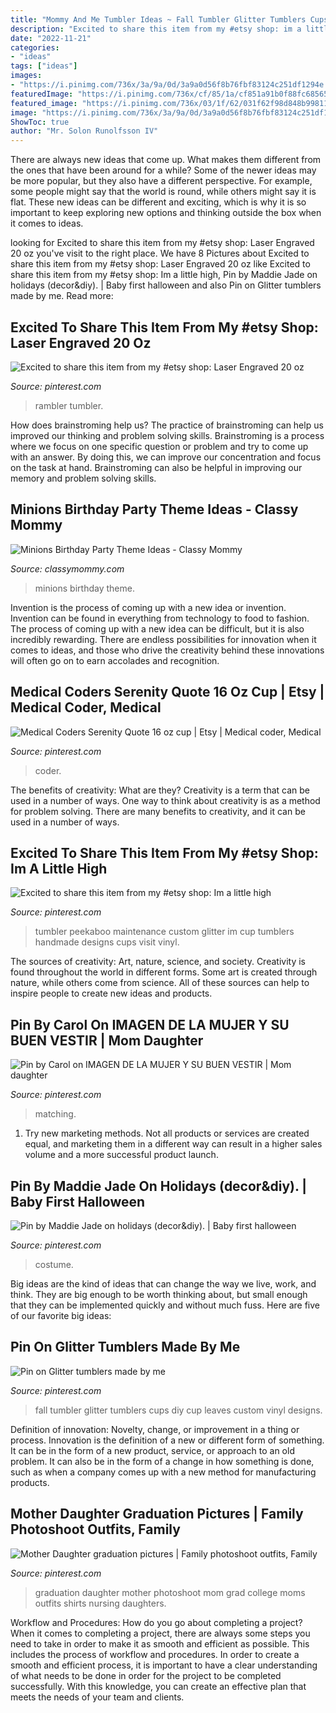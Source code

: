 ```yaml
---
title: "Mommy And Me Tumbler Ideas ~ Fall Tumbler Glitter Tumblers Cups Diy Cup Leaves Custom Vinyl Designs"
description: "Excited to share this item from my #etsy shop: im a little high"
date: "2022-11-21"
categories:
- "ideas"
tags: ["ideas"]
images:
- "https://i.pinimg.com/736x/3a/9a/0d/3a9a0d56f8b76fbf83124c251df1294e.jpg"
featuredImage: "https://i.pinimg.com/736x/cf/85/1a/cf851a91b0f88fc68565d21d8afd7ab4.jpg"
featured_image: "https://i.pinimg.com/736x/03/1f/62/031f62f98d848b99811e6937db2a96b5.jpg"
image: "https://i.pinimg.com/736x/3a/9a/0d/3a9a0d56f8b76fbf83124c251df1294e.jpg"
ShowToc: true
author: "Mr. Solon Runolfsson IV"
---
```



There are always new ideas that come up. What makes them different from the ones that have been around for a while? Some of the newer ideas may be more popular, but they also have a different perspective. For example, some people might say that the world is round, while others might say it is flat. These new ideas can be different and exciting, which is why it is so important to keep exploring new options and thinking outside the box when it comes to ideas.

	

		
looking for Excited to share this item from my #etsy shop: Laser Engraved 20 oz you've visit to the right place. We have 8 Pictures about Excited to share this item from my #etsy shop: Laser Engraved 20 oz like Excited to share this item from my #etsy shop: Im a little high, Pin by Maddie Jade on holidays (decor&amp;diy). | Baby first halloween and also Pin on Glitter tumblers made by me. Read more:
		
    
## Excited To Share This Item From My #etsy Shop: Laser Engraved 20 Oz

<img loading=lazy src="https://i.pinimg.com/736x/03/1f/62/031f62f98d848b99811e6937db2a96b5.jpg" onerror="this.onerror=null;this.src='https://tse3.mm.bing.net/th?id=OIP.FXFNFz4dc85MIS2s_bP32AHaJ3&amp;pid=15.1';" alt="Excited to share this item from my #etsy shop: Laser Engraved 20 oz">

_Source: pinterest.com_

>rambler tumbler. 

	

How does brainstroming help us?
The practice of brainstroming can help us improved our thinking and problem solving skills. Brainstroming is a process where we focus on one specific question or problem and try to come up with an answer. By doing this, we can improve our concentration and focus on the task at hand. Brainstroming can also be helpful in improving our memory and problem solving skills.

    
## Minions Birthday Party Theme Ideas - Classy Mommy

<img loading=lazy src="http://classymommy.com/wp-content/uploads/2015/08/IMG_0338.jpg" onerror="this.onerror=null;this.src='https://tse4.mm.bing.net/th?id=OIP.h1rVCe32MWrHIlG6QhjfZgHaFj&amp;pid=15.1';" alt="Minions Birthday Party Theme Ideas - Classy Mommy">

_Source: classymommy.com_

>minions birthday theme. 

	

Invention is the process of coming up with a new idea or invention. Invention can be found in everything from technology to food to fashion. The process of coming up with a new idea can be difficult, but it is also incredibly rewarding. There are endless possibilities for innovation when it comes to ideas, and those who drive the creativity behind these innovations will often go on to earn accolades and recognition.

    
## Medical Coders Serenity Quote 16 Oz Cup | Etsy | Medical Coder, Medical

<img loading=lazy src="https://i.pinimg.com/736x/3a/9a/0d/3a9a0d56f8b76fbf83124c251df1294e.jpg" onerror="this.onerror=null;this.src='https://tse3.mm.bing.net/th?id=OIP.zRv0BS_Z6MX3rMyyWq2dMwHaLw&amp;pid=15.1';" alt="Medical Coders Serenity Quote 16 oz cup | Etsy | Medical coder, Medical">

_Source: pinterest.com_

>coder. 

	

The benefits of creativity: What are they?
Creativity is a term that can be used in a number of ways. One way to think about creativity is as a method for problem solving. There are many benefits to creativity, and it can be used in a number of ways.

    
## Excited To Share This Item From My #etsy Shop: Im A Little High

<img loading=lazy src="https://i.pinimg.com/736x/e7/75/db/e775db94350bd9511442e76ffcb11f8e.jpg" onerror="this.onerror=null;this.src='https://tse3.mm.bing.net/th?id=OIP.XSh5kkQwRhuTMjYROigDcAHaJ5&amp;pid=15.1';" alt="Excited to share this item from my #etsy shop: Im a little high">

_Source: pinterest.com_

>tumbler peekaboo maintenance custom glitter im cup tumblers handmade designs cups visit vinyl. 

	

The sources of creativity: Art, nature, science, and society.
Creativity is found throughout the world in different forms. Some art is created through nature, while others come from science. All of these sources can help to inspire people to create new ideas and products.

    
## Pin By Carol On IMAGEN DE LA MUJER Y SU BUEN VESTIR | Mom Daughter

<img loading=lazy src="https://i.pinimg.com/736x/54/52/3e/54523e1d56a8e83f1cec946f4d394dc7--mom-daughter-mother-daughters.jpg" onerror="this.onerror=null;this.src='https://tse3.mm.bing.net/th?id=OIP.4dhVF_4fUpluWX_IL_qSAQHaKD&amp;pid=15.1';" alt="Pin by Carol on IMAGEN DE LA MUJER Y SU BUEN VESTIR | Mom daughter">

_Source: pinterest.com_

>matching. 

	

1. Try new marketing methods. Not all products or services are created equal, and marketing them in a different way can result in a higher sales volume and a more successful product launch.

    
## Pin By Maddie Jade On Holidays (decor&amp;diy). | Baby First Halloween

<img loading=lazy src="https://i.pinimg.com/736x/cf/85/1a/cf851a91b0f88fc68565d21d8afd7ab4.jpg" onerror="this.onerror=null;this.src='https://tse1.mm.bing.net/th?id=OIP.fagvwHsIGUT1fLDWZOEgUgHaJ4&amp;pid=15.1';" alt="Pin by Maddie Jade on holidays (decor&amp;diy). | Baby first halloween">

_Source: pinterest.com_

>costume. 

	

Big ideas are the kind of ideas that can change the way we live, work, and think. They are big enough to be worth thinking about, but small enough that they can be implemented quickly and without much fuss. Here are five of our favorite big ideas: 

    
## Pin On Glitter Tumblers Made By Me

<img loading=lazy src="https://i.pinimg.com/736x/63/a8/79/63a879bcc0e50bd4eafb29fdf700dbc3.jpg" onerror="this.onerror=null;this.src='https://tse3.mm.bing.net/th?id=OIP.eOg3SaMe4Cyj1njALa_zbgHaJN&amp;pid=15.1';" alt="Pin on Glitter tumblers made by me">

_Source: pinterest.com_

>fall tumbler glitter tumblers cups diy cup leaves custom vinyl designs. 

	

Definition of innovation: Novelty, change, or improvement in a thing or process.
Innovation is the definition of a new or different form of something. It can be in the form of a new product, service, or approach to an old problem. It can also be in the form of a change in how something is done, such as when a company comes up with a new method for manufacturing products.

    
## Mother Daughter Graduation Pictures | Family Photoshoot Outfits, Family

<img loading=lazy src="https://i.pinimg.com/736x/2e/7c/ae/2e7cae4e5a213acf528a1b750c23c4d5.jpg" onerror="this.onerror=null;this.src='https://tse1.mm.bing.net/th?id=OIP.Xvourp5baWlf5jvp_C3DjwHaNL&amp;pid=15.1';" alt="Mother Daughter graduation pictures | Family photoshoot outfits, Family">

_Source: pinterest.com_

>graduation daughter mother photoshoot mom grad college moms outfits shirts nursing daughters. 

	

Workflow and Procedures: How do you go about completing a project?
When it comes to completing a project, there are always some steps you need to take in order to make it as smooth and efficient as possible. This includes the process of workflow and procedures. In order to create a smooth and efficient process, it is important to have a clear understanding of what needs to be done in order for the project to be completed successfully. With this knowledge, you can create an effective plan that meets the needs of your team and clients.

